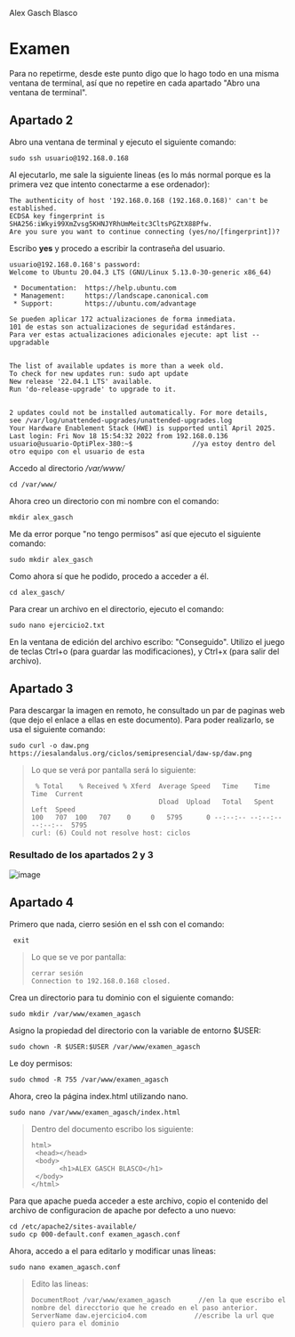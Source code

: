 Alex Gasch Blasco
# Examen
Para no repetirme, desde este punto digo que lo hago todo en una misma ventana de terminal, así que no repetire en cada apartado "Abro una ventana de terminal".
##  Apartado 2
Abro una ventana de terminal y ejecuto el siguiente comando:
```
sudo ssh usuario@192.168.0.168
```
Al ejecutarlo, me sale la siguiente lineas (es lo más normal porque es la primera vez que intento conectarme a ese ordenador):
```
The authenticity of host '192.168.0.168 (192.168.0.168)' can't be established.
ECDSA key fingerprint is SHA256:iWkyi99XmZvsg5KHNJYRhUmMeitc3CltsPGZtX88Pfw.
Are you sure you want to continue connecting (yes/no/[fingerprint])?
```
Escribo **yes** y procedo a escribir la contraseña del usuario.
```
usuario@192.168.0.168's password: 
Welcome to Ubuntu 20.04.3 LTS (GNU/Linux 5.13.0-30-generic x86_64)

 * Documentation:  https://help.ubuntu.com
 * Management:     https://landscape.canonical.com
 * Support:        https://ubuntu.com/advantage

Se pueden aplicar 172 actualizaciones de forma inmediata.
101 de estas son actualizaciones de seguridad estándares.
Para ver estas actualizaciones adicionales ejecute: apt list --upgradable


The list of available updates is more than a week old.
To check for new updates run: sudo apt update
New release '22.04.1 LTS' available.
Run 'do-release-upgrade' to upgrade to it.


2 updates could not be installed automatically. For more details,
see /var/log/unattended-upgrades/unattended-upgrades.log
Your Hardware Enablement Stack (HWE) is supported until April 2025.
Last login: Fri Nov 18 15:54:32 2022 from 192.168.0.136
usuario@usuario-OptiPlex-380:~$               //ya estoy dentro del otro equipo con el usuario de esta
```
Accedo al directorio _/var/www/_
```
cd /var/www/
```
Ahora creo un directorio con mi nombre con el comando:
```
mkdir alex_gasch
```
Me da error porque "no tengo permisos" así que ejecuto el siguiente comando:
```
sudo mkdir alex_gasch
```
Como ahora sí que he podido, procedo a acceder a él.
```
cd alex_gasch/
```
Para crear un archivo en el directorio, ejecuto el comando:
```
sudo nano ejercicio2.txt
```
En la ventana de edición del archivo escribo: "Conseguido". Utilizo el juego de teclas Ctrl+o (para guardar las modificaciones), y Ctrl+x (para salir del archivo).

## Apartado 3
Para descargar la imagen en remoto, he consultado un par de paginas web (que dejo el enlace a ellas en este documento). Para poder realizarlo, se usa el siguiente comando:
```
sudo curl -o daw.png https://iesalandalus.org/ciclos/semipresencial/daw-sp/daw.png
```
>Lo que se verá por pantalla será lo siguiente:
>```
>  % Total    % Received % Xferd  Average Speed   Time    Time     Time  Current
>                                 Dload  Upload   Total   Spent    Left  Speed
>100   707  100   707    0     0   5795      0 --:--:-- --:--:-- --:--:--  5795
>curl: (6) Could not resolve host: ciclos
>```

### Resultado de los apartados 2 y 3
![image](https://user-images.githubusercontent.com/113713815/202740502-95fa498d-2e2c-418e-9e40-2c1f91cedc62.png)

## Apartado 4
Primero que nada, cierro sesión en el ssh con el comando:
```
 exit
```
>Lo que se ve por pantalla:
>```
>cerrar sesión
>Connection to 192.168.0.168 closed.
>```
Crea un directorio para tu dominio con el siguiente comando:
```
sudo mkdir /var/www/examen_agasch
```
Asigno la propiedad del directorio con la variable de entorno $USER:
```
sudo chown -R $USER:$USER /var/www/examen_agasch
```
Le doy permisos:
```
sudo chmod -R 755 /var/www/examen_agasch
```
Ahora, creo la página index.html utilizando nano.
```
sudo nano /var/www/examen_agasch/index.html
```
>Dentro del documento escribo los siguiente:
>```
>html>
>  <head></head>
>  <body>
>        <h1>ALEX GASCH BLASCO</h1>
>  </body>
></html>
>```

Para que apache pueda acceder a este archivo, copio el contenido del archivo de configuracion de apache por defecto a uno nuevo:
```
cd /etc/apache2/sites-available/
sudo cp 000-default.conf examen_agasch.conf
```
Ahora, accedo a el para editarlo y modificar unas líneas:
```
sudo nano examen_agasch.conf
```
>Edito las lineas:
>```
>DocumentRoot /var/www/examen_agasch       //en la que escribo el nombre del direcctorio que he creado en el paso anterior.
>ServerName daw.ejercicio4.com            //escribe la url que quiero para el dominio
>```

